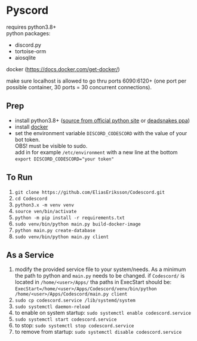 # Pyscord

requires python3.8+\
python packages:
* discord.py
* tortoise-orm
* aiosqlite

docker (https://docs.docker.com/get-docker/)

make sure localhost is allowed to go thru ports 6090:6120+ (one port per possible container, 
30 ports = 30 concurrent connections).

## Prep
* install python3.8+ ([source from official python site](https://www.python.org/) or [deadsnakes ppa](https://launchpad.net/~deadsnakes/+archive/ubuntu/ppa))
* install [docker](https://docs.docker.com/get-docker/)
* set the environment variable `DISCORD_CODESCORD` with the value of your bot token. \
 OBS! must be visible to sudo. \
 add in for example `/etc/environment` with a new line at the bottom `export DISCORD_CODESCORD="your token"`

## To Run
1. `git clone https://github.com/EliasEriksson/Codescord.git`
2. `cd Codescord`
3. `python3.x -m venv venv`
4. `source ven/bin/activate`
5. `python -m pip install -r requirements.txt`
6. `sudo venv/bin/python main.py build-docker-image`
7. `python main.py create-database`
8. `sudo venv/bin/python main.py client`

## As a Service
1. modify the provided service file to your system/needs.
As a minimum the path to python and `main.py` needs to be changed.
if `Codescord/` is located in `/home/<user>/Apps/` tha paths in ExecStart should be: \
`ExecStart=/home/<user>/Apps/Codescord/venv/bin/python /home/<user>/Apps/Codescord/main.py client`
2. `sudo cp codescord.service /lib/systemd/system`
3. `sudo systemctl daemon-reload`
4. to enable on system startup: `sudo systemctl enable codescord.service`
5. `sudo systemctl start codescord.service`
6. to stop: `sudo systemctl stop codescord.service`
7. to remove from startup: `sudo systemctl disable codescord.service`
